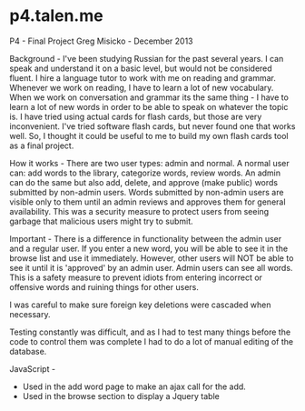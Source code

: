 p4.talen.me
===========

P4 - Final Project
Greg Misicko - December 2013

Background -
I've been studying Russian for the past several years. I can speak and understand it on a basic level, but would not be considered fluent. I hire a language tutor to work with me on reading and grammar. Whenever we work on reading, I have to learn a lot of new vocabulary. When we work on conversation and grammar its the same thing - I have to learn a lot of new words in order to be able to speak on whatever the topic is. I have tried using actual cards for flash cards, but those are very inconvenient. I've tried software flash cards, but never found one that works well. So, I thought it could be useful to me to build my own flash cards tool as a final project. 

How it works -
There are two user types: admin and normal. A normal user can: add words to the library, categorize words, review words. An admin can do the same but also add, delete, and approve (make public) words submitted by non-admin users. Words submitted by non-admin users are visible only to them until an admin reviews and approves them for general availability. This was a security measure to protect users from seeing garbage that malicious users might try to submit. 

Important - 
There is a difference in functionality between the admin user and a regular user. 
If you enter a new word, you will be able to see it in the browse list and use it immediately. However, other users will NOT be able to see it until it is 'approved' by an admin user. Admin users can see all words. This is a safety measure to prevent idiots from entering incorrect or offensive words and ruining things for other users.

I was careful to make sure foreign key deletions were cascaded when necessary.

Testing constantly was difficult, and as I had to test many things before the code to control them was complete I had to do a lot of manual editing of the database.

JavaScript -
- Used in the add word page to make an ajax call for the add. 
- Used in the browse section to display a Jquery table